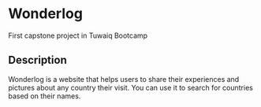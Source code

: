 # Wonderlog

First capstone project in Tuwaiq Bootcamp



## Description

Wonderlog is a website that helps users to share their experiences and pictures about any country their visit. You can use it to search for countries based on their names.
